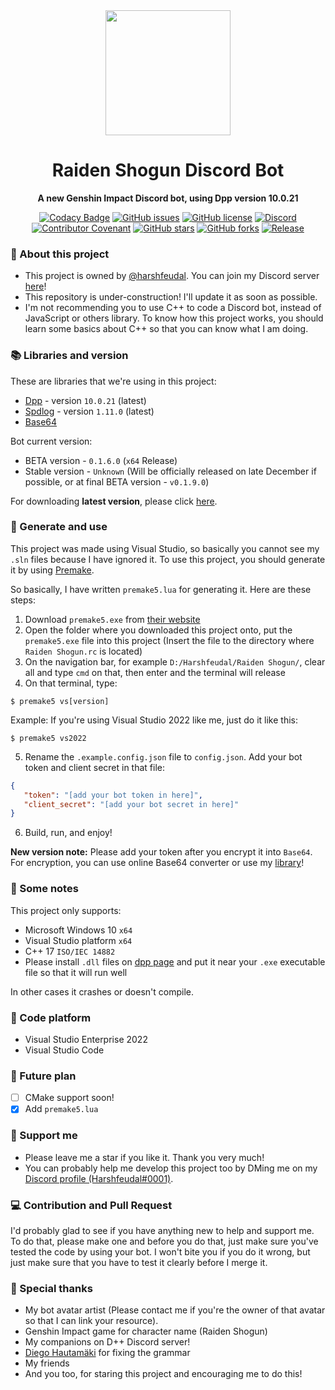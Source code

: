 <div align="center"><img src="https://user-images.githubusercontent.com/87577447/194767433-b6e04d5e-f937-44e9-81a0-c8df37537a1e.jpg" width="200" height="200"/>
<h1>Raiden Shogun Discord Bot</h1>
    <b>
        <p>A new Genshin Impact Discord bot, using Dpp version 10.0.21</p>
    </b>

[![Codacy Badge](https://app.codacy.com/project/badge/Grade/b02c00e09b054b0ca1e3d64227000259)](https://www.codacy.com/gh/Harshfeudal-Projects/Raiden-Shogun/dashboard?utm_source=github.com&amp;utm_medium=referral&amp;utm_content=Harshfeudal-Projects/Raiden-Shogun&amp;utm_campaign=Badge_Grade)
[![GitHub issues](https://img.shields.io/github/issues/Harshfeudal-Projects/Raiden-Shogun)](https://github.com/Harshfeudal-Projects/Raiden-Shogun/issues)
[![GitHub license](https://img.shields.io/github/license/Harshfeudal-Projects/Raiden-Shogun?color=brightgreen)](https://github.com/Harshfeudal-Projects/Raiden-Shogun/blob/main/LICENSE)
[![Discord](https://img.shields.io/discord/900408551573438584?style=flat&logo=discord)](https://discord.gg/6Faaqhaqjs)
<br />
[![Contributor Covenant](https://img.shields.io/badge/Contributor%20Covenant-2.1-4baaaa.svg)](https://github.com/Harshfeudal-Projects/Raiden-Shogun/blob/main/CODE_OF_CONDUCT.md)
[![GitHub stars](https://img.shields.io/github/stars/Harshfeudal-Projects/Raiden-Shogun?color=ff69b4)](https://github.com/Harshfeudal-Projects/Raiden-Shogun/stargazers)
[![GitHub forks](https://img.shields.io/github/forks/Harshfeudal-Projects/Raiden-Shogun?color=ff69b4)](https://github.com/Harshfeudal-Projects/Raiden-Shogun/network)
[![Release](https://img.shields.io/github/v/release/Harshfeudal-Projects/Raiden-Shogun?color=brightgreen)](https://github.com/Harshfeudal-Projects/Raiden-Shogun/releases/latest)
</div>

### :pencil: About this project
- This project is owned by [@harshfeudal](https://github.com/harshfeudal). You can join my Discord server [here](https://discord.gg/BAk2CXpRAT)!
- This repository is under-construction! I'll update it as soon as possible.
- I'm not recommending you to use C++ to code a Discord bot, instead of JavaScript or others library. To know how this project works, you should learn some basics about C++ so that you can know what I am doing.

### 📚 Libraries and version
These are libraries that we're using in this project:
- [Dpp](https://github.com/brainboxdotcc/DPP) - version `10.0.21` (latest)
- [Spdlog](https://github.com/gabime/spdlog) - version `1.11.0` (latest)
- [Base64](https://gist.github.com/tomykaira/f0fd86b6c73063283afe550bc5d77594)

Bot current version: 
- BETA version - `0.1.6.0` (`x64` Release)
- Stable version - `Unknown` (Will be officially released on late December if possible, or at final BETA version - `v0.1.9.0`)

 For downloading **latest version**, please click [here](https://github.com/Harshfeudal-Projects/Raiden-Shogun/releases).

### 🚨 Generate and use
 This project was made using Visual Studio, so basically you cannot see my `.sln` files because I have ignored it. To use this project, you should generate it by using [Premake](https://premake.github.io/).

 So basically, I have written `premake5.lua` for generating it. Here are these steps:
 1. Download `premake5.exe` from [their website](https://premake.github.io/)
 2. Open the folder where you downloaded this project onto, put the `premake5.exe` file into this project (Insert the file to the directory where `Raiden Shogun.rc` is located)
 3. On the navigation bar, for example `D:/Harshfeudal/Raiden Shogun/`, clear all and type `cmd` on that, then enter and the terminal will release
 4. On that terminal, type:
 ```
 $ premake5 vs[version]
 ```
 Example: If you're using Visual Studio 2022 like me, just do it like this:
 ```
 $ premake5 vs2022
 ```
 5. Rename the `.example.config.json` file to `config.json`. Add your bot token and client secret in that file:
 ```json
 {
    "token": "[add your bot token in here]",
    "client_secret": "[add your bot secret in here]"
 }
 ```
 6. Build, run, and enjoy!

 **New version note:** Please add your token after you encrypt it into `Base64`. For encryption, you can use online Base64 converter or use my [library](https://github.com/Harshfeudal-Projects/Raiden-Shogun/blob/main/include/harshfeudal/base64.h)!

 ### 📜 Some notes
 This project only supports:
 - Microsoft Windows 10 `x64`
 - Visual Studio platform `x64`
 - C++ 17 `ISO/IEC 14882`
 - Please install `.dll` files on [dpp page](https://dpp.dev/) and put it near your `.exe` executable file so that it will run well

 In other cases it crashes or doesn't compile.

### 👷 Code platform
- Visual Studio Enterprise 2022
- Visual Studio Code

### 💎 Future plan
- [ ] CMake support soon!
- [x] Add `premake5.lua`

 ### 🤝 Support me
 - Please leave me a star if you like it. Thank you very much!
 - You can probably help me develop this project too by DMing me on my [Discord profile (Harshfeudal#0001)](https://discord.com/users/622450109317251088).

 ### :computer: Contribution and Pull Request
  I'd probably glad to see if you have anything new to help and support me. To do that, please make one and before you do that, just make sure you've tested the code by using your bot. I won't bite you if you do it wrong, but just make sure that you have to test it clearly before I merge it.

 ### :sparkling_heart: Special thanks
  - My bot avatar artist (Please contact me if you're the owner of that avatar so that I can link your resource).
  - Genshin Impact game for character name (Raiden Shogun)
  - My companions on D++ Discord server!
  - [Diego Hautamäki](https://github.com/VeryHolyCheeeese) for fixing the grammar
  - My friends
  - And you too, for staring this project and encouraging me to do this!
